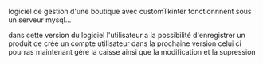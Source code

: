 logiciel de gestion d'une boutique avec customTkinter fonctionnnent sous un serveur mysql...

dans cette version du logiciel l'utilisateur a la possibilité d'enregistrer un produit de créé un compte utilisateur dans la prochaine version celui ci pourras maintenant gère la caisse ainsi que la modification et la supression 